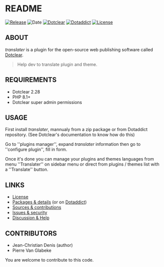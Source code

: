 # README

[![Release](https://img.shields.io/badge/release-2023.11.04-a2cbe9.svg)](https://github.com/JcDenis/translater/releases)
![Date](https://img.shields.io/badge/date-2023.11.04-c44d58.svg)
[![Dotclear](https://img.shields.io/badge/dotclear-v2.28-137bbb.svg)](https://fr.dotclear.org/download)
[![Dotaddict](https://img.shields.io/badge/dotaddict-official-9ac123.svg)](https://plugins.dotaddict.org/dc2/details/translater)
[![License](https://img.shields.io/badge/license-GPL--2.0-ececec.svg)](https://github.com/JcDenis/translater/src/branch/master/LICENSE)

## ABOUT

_translater_ is a plugin for the open-source web publishing software called [Dotclear](https://www.dotclear.org).

> Help dev to translate plugin and theme.

## REQUIREMENTS

* Dotclear 2.28
* PHP 8.1+
* Dotclear super admin permissions

## USAGE

First install _translater_, mannualy from a zip package or from 
Dotaddict repository. (See Dotclear's documentation to know how do this)

Go to ''plugins manager'', expand _translater_ information then 
go to ''configure plugin'', fill in form.

Once it's done you can manage your plugins and themes languages 
from menu ''Translater'' on sidebar menu 
or direct from plugins / themes list with a ''Translate'' button.

## LINKS

* [License](https://github.com/JcDenis/translater/src/branch/master/LICENSE)
* [Packages & details](https://github.com/JcDenis/translater/releases) (or on [Dotaddict](https://plugins.dotaddict.org/dc2/details/translater))
* [Sources & contributions](https://github.com/JcDenis/translater)
* [Issues & security](https://github.com/JcDenis/translater/issues)
* [Discussion & Help](https://forum.dotclear.org/viewtopic.php?id=39220)

## CONTRIBUTORS

* Jean-Christian Denis (author)
* Pierre Van Glabeke

You are welcome to contribute to this code.
